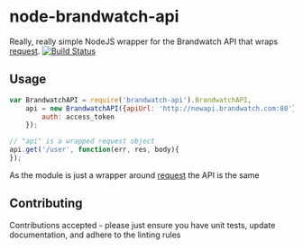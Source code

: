 node-brandwatch-api
===================

Really, really simple NodeJS wrapper for the Brandwatch API that wraps [request](https://github.com/request/request). [![Build Status](https://travis-ci.org/BrandwatchLtd/node-brandwatch-api.svg?branch=master)](https://travis-ci.org/BrandwatchLtd/node-brandwatch-api)

## Usage

```javascript
var BrandwatchAPI = require('brandwatch-api').BrandwatchAPI,
    api = new BrandwatchAPI({apiUrl: 'http://newapi.brandwatch.com:80'}, {
        auth: access_token
    });

// "api" is a wrapped request object
api.get('/user', function(err, res, body){
});
```

As the module is just a wrapper around [request](https://github.com/request/request) the API is the same

## Contributing

Contributions accepted - please just ensure you have unit tests, update documentation, and adhere to the linting rules 

